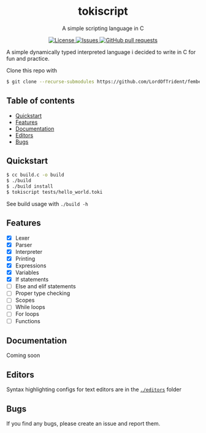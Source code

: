 <h1 align="center">tokiscript</h1>
<p align="center">A simple scripting language in C</p>

<p align="center">
	<a href="./LICENSE">
		<img alt="License" src="https://img.shields.io/badge/license-GPL-blue?color=26d374"/>
	</a>
	<a href="https://github.com/LordOfTrident/tokiscript/issues">
		<img alt="Issues" src="https://img.shields.io/github/issues/LordOfTrident/tokiscript?color=4f79e4"/>
	</a>
	<a href="https://github.com/LordOfTrident/tokiscript/pulls">
		<img alt="GitHub pull requests" src="https://img.shields.io/github/issues-pr/LordOfTrident/tokiscript?color=4f79e4"/>
	</a>
</p>

A simple dynamically typed interpreted language i decided to write in C for fun and practice.

Clone this repo with
```sh
$ git clone --recurse-submodules https://github.com/LordOfTrident/fembed
```

## Table of contents
* [Quickstart](#quickstart)
* [Features](#features)
* [Documentation](#documentation)
* [Editors](#editors)
* [Bugs](#bugs)

## Quickstart
```sh
$ cc build.c -o build
$ ./build
$ ./build install
$ tokiscript tests/hello_world.toki
```

See build usage with `./build -h`

## Features
- [X] Lexer
- [X] Parser
- [X] Interpreter
- [X] Printing
- [X] Expressions
- [X] Variables
- [X] If statements
- [ ] Else and elif statements
- [ ] Proper type checking
- [ ] Scopes
- [ ] While loops
- [ ] For loops
- [ ] Functions

## Documentation
Coming soon

## Editors
Syntax highlighting configs for text editors are in the [`./editors`](./editors) folder

## Bugs
If you find any bugs, please create an issue and report them.
